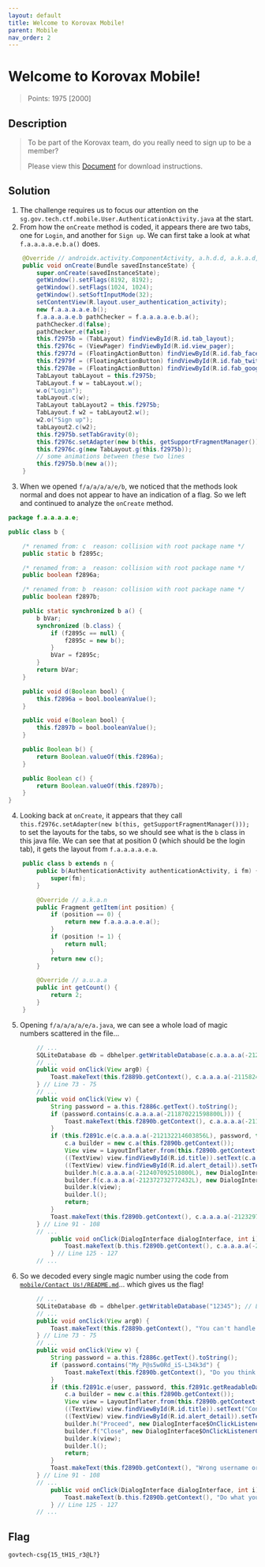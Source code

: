 ```yaml
---
layout: default
title: Welcome to Korovax Mobile!
parent: Mobile
nav_order: 2
---
```

# Welcome to Korovax Mobile!

> Points: 1975 [2000]

## Description

> To be part of the Korovax team, do you really need to sign up to be a member?
> 
> Please view this [Document](https://docs.google.com/document/d/1GrQ6znlN2Z0tu_uAPAs1qrn6by24I51mq8RIIHmFGDU/edit?usp=sharing) for download instructions.
> 

## Solution
1. The challenge requires us to focus our attention on the `sg.gov.tech.ctf.mobile.User.AuthenticationActivity.java` at the start.
2. From how the `onCreate` method is coded, it appears there are two tabs, one for `Login`, and another for `Sign up`. We can first take a look at what `f.a.a.a.a.e.b.a()` does.
```java
    @Override // androidx.activity.ComponentActivity, a.h.d.d, a.k.a.d, a.b.k.d
    public void onCreate(Bundle savedInstanceState) {
        super.onCreate(savedInstanceState);
        getWindow().setFlags(8192, 8192);
        getWindow().setFlags(1024, 1024);
        getWindow().setSoftInputMode(32);
        setContentView(R.layout.user_authentication_activity);
        new f.a.a.a.a.e.b();
        f.a.a.a.a.e.b pathChecker = f.a.a.a.a.e.b.a();
        pathChecker.d(false);
        pathChecker.e(false);
        this.f2975b = (TabLayout) findViewById(R.id.tab_layout);
        this.f2976c = (ViewPager) findViewById(R.id.view_pager);
        this.f2977d = (FloatingActionButton) findViewById(R.id.fab_facebook);
        this.f2979f = (FloatingActionButton) findViewById(R.id.fab_twitter);
        this.f2978e = (FloatingActionButton) findViewById(R.id.fab_google);
        TabLayout tabLayout = this.f2975b;
        TabLayout.f w = tabLayout.w();
        w.o("Login");
        tabLayout.c(w);
        TabLayout tabLayout2 = this.f2975b;
        TabLayout.f w2 = tabLayout2.w();
        w2.o("Sign up");
        tabLayout2.c(w2);
        this.f2975b.setTabGravity(0);
        this.f2976c.setAdapter(new b(this, getSupportFragmentManager()));
        this.f2976c.g(new TabLayout.g(this.f2975b));
        // some animations between these two lines
        this.f2975b.b(new a());
    }
```
3. When we opened `f/a/a/a/a/e/b`, we noticed that the methods look normal and does not appear to have an indication of a flag. So we left and continued to analyze the `onCreate` method.
```java
package f.a.a.a.a.e;

public class b {

    /* renamed from: c  reason: collision with root package name */
    public static b f2895c;

    /* renamed from: a  reason: collision with root package name */
    public boolean f2896a;

    /* renamed from: b  reason: collision with root package name */
    public boolean f2897b;

    public static synchronized b a() {
        b bVar;
        synchronized (b.class) {
            if (f2895c == null) {
                f2895c = new b();
            }
            bVar = f2895c;
        }
        return bVar;
    }

    public void d(Boolean bool) {
        this.f2896a = bool.booleanValue();
    }

    public void e(Boolean bool) {
        this.f2897b = bool.booleanValue();
    }

    public Boolean b() {
        return Boolean.valueOf(this.f2896a);
    }

    public Boolean c() {
        return Boolean.valueOf(this.f2897b);
    }
}
```
4. Looking back at `onCreate`, it appears that they call `this.f2976c.setAdapter(new b(this, getSupportFragmentManager()));` to set the layouts for the tabs, so we should see what is the `b` class in this java file. We can see that at position 0 (which should be the login tab), it gets the layout from `f.a.a.a.a.e.a`. 
```java
    public class b extends n {
        public b(AuthenticationActivity authenticationActivity, i fm) {
            super(fm);
        }

        @Override // a.k.a.n
        public Fragment getItem(int position) {
            if (position == 0) {
                return new f.a.a.a.a.e.a();
            }
            if (position != 1) {
                return null;
            }
            return new c();
        }

        @Override // a.u.a.a
        public int getCount() {
            return 2;
        }
    }
```
5. Opening `f/a/a/a/a/e/a.java`, we can see a whole load of magic numbers scattered in the file...
```java
        // ...
        SQLiteDatabase db = dbhelper.getWritableDatabase(c.a.a.a.a(-212209524015184L)); // Line 38
        // ...
        public void onClick(View arg0) {
            Toast.makeText(this.f2889b.getContext(), c.a.a.a.a(-211582458789968L), 0).show();
        } // Line 73 - 75
        // ...
        public void onClick(View v) {
            String password = a.this.f2886c.getText().toString();
            if (password.contains(c.a.a.a.a(-211870221598800L))) {
                Toast.makeText(this.f2890b.getContext(), c.a.a.a.a(-211792912187472L), 0).show();
            }
            if (this.f2891c.e(c.a.a.a.a(-212132214603856L), password, this.f2891c.getReadableDatabase(c.a.a.a.a(-212140804538448L))).matches(c.a.a.a.a(-212093559898192L))) {
                c.a builder = new c.a(this.f2890b.getContext());
                View view = LayoutInflater.from(this.f2890b.getContext()).inflate(R.layout.custom_alert, (ViewGroup) null);
                ((TextView) view.findViewById(R.id.title)).setText(c.a.a.a.a(-212016250486864L));
                ((TextView) view.findViewById(R.id.alert_detail)).setText(c.a.a.a.a(-211956120944720L));
                builder.h(c.a.a.a.a(-212407092510800L), new DialogInterface$OnClickListenerC0066a());
                builder.f(c.a.a.a.a(-212372732772432L), new DialogInterface$OnClickListenerC0067b());
                builder.k(view);
                builder.l();
                return;
            }
            Toast.makeText(this.f2890b.getContext(), c.a.a.a.a(-212329783099472L), 0).show();
        } // Line 91 - 108
        // ...
            public void onClick(DialogInterface dialogInterface, int i) {
                Toast.makeText(b.this.f2890b.getContext(), c.a.a.a.a(-211462199705680L), 0).show();
            } // Line 125 - 127
        // ...
```
6. So we decoded every single magic number using the code from [`mobile/Contact Us!/README.md`](../Contact%20Us!/README.md)... which gives us the flag!
```java
        // ...
        SQLiteDatabase db = dbhelper.getWritableDatabase("12345"); // Line 38
        // ...
        public void onClick(View arg0) {
            Toast.makeText(this.f2889b.getContext(), "You can't handle the truth!", 0).show();
        } // Line 73 - 75
        // ...
        public void onClick(View v) {
            String password = a.this.f2886c.getText().toString();
            if (password.contains("My_P@s5w0Rd_iS-L34k3d") {
                Toast.makeText(this.f2890b.getContext(), "Do you think it will be that easy? Muahaha", 0).show();
            }
            if (this.f2891c.e(user, password, this.f2891c.getReadableDatabase("12345").matches("My_P@s5w0Rd_iS-L34k3d") {
                c.a builder = new c.a(this.f2890b.getContext());
                View view = LayoutInflater.from(this.f2890b.getContext()).inflate(R.layout.custom_alert, (ViewGroup) null);
                ((TextView) view.findViewById(R.id.title)).setText("Congrats!");
                ((TextView) view.findViewById(R.id.alert_detail)).setText("govtech-csg{15_tH1S_r3@L?}");
                builder.h("Proceed", new DialogInterface$OnClickListenerC0066a());
                builder.f("Close", new DialogInterface$OnClickListenerC0067b());
                builder.k(view);
                builder.l();
                return;
            }
            Toast.makeText(this.f2890b.getContext(), "Wrong username or password!", 0).show();
        } // Line 91 - 108
        // ...
            public void onClick(DialogInterface dialogInterface, int i) {
                Toast.makeText(b.this.f2890b.getContext(), "Do what you need to do here!", 0).show();
            } // Line 125 - 127
        // ...
```

## Flag
`govtech-csg{15_tH1S_r3@L?}`